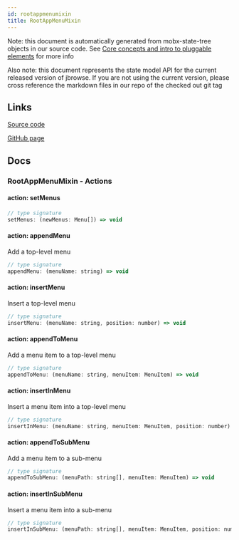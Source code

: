 ```yaml
---
id: rootappmenumixin
title: RootAppMenuMixin
---
```


Note: this document is automatically generated from mobx-state-tree objects in
our source code. See
[Core concepts and intro to pluggable elements](/docs/developer_guide/) for more
info

Also note: this document represents the state model API for the current released
version of jbrowse. If you are not using the current version, please cross
reference the markdown files in our repo of the checked out git tag

## Links

[Source code](https://github.com/GMOD/jbrowse-components/blob/main/packages/app-core/src/RootMenu/index.ts)

[GitHub page](https://github.com/GMOD/jbrowse-components/tree/main/website/docs/models/RootAppMenuMixin.md)

## Docs

### RootAppMenuMixin - Actions

#### action: setMenus

```js
// type signature
setMenus: (newMenus: Menu[]) => void
```

#### action: appendMenu

Add a top-level menu

```js
// type signature
appendMenu: (menuName: string) => void
```

#### action: insertMenu

Insert a top-level menu

```js
// type signature
insertMenu: (menuName: string, position: number) => void
```

#### action: appendToMenu

Add a menu item to a top-level menu

```js
// type signature
appendToMenu: (menuName: string, menuItem: MenuItem) => void
```

#### action: insertInMenu

Insert a menu item into a top-level menu

```js
// type signature
insertInMenu: (menuName: string, menuItem: MenuItem, position: number) => void
```

#### action: appendToSubMenu

Add a menu item to a sub-menu

```js
// type signature
appendToSubMenu: (menuPath: string[], menuItem: MenuItem) => void
```

#### action: insertInSubMenu

Insert a menu item into a sub-menu

```js
// type signature
insertInSubMenu: (menuPath: string[], menuItem: MenuItem, position: number) => void
```
